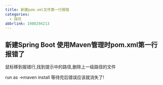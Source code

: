 ```yaml
---
title: 新建pom.xml文件第一行报错
categories:
  - 踩坑
abbrlink: 1988294213
---
```



## 新建Spring Boot 使用Maven管理时pom.xml第一行报错了

<!--more-->

鼠标移到报错行,找到提示中的路径,删除上一级路径的文件

run as ->maven install  等待完后错误应该就消失了!

